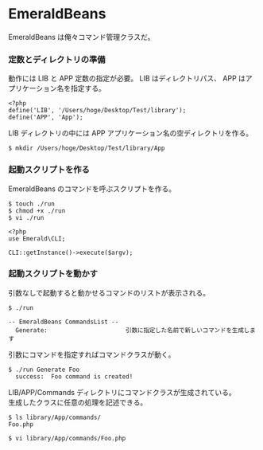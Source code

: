 EmeraldBeans
=============
EmeraldBeans は俺々コマンド管理クラスだ。

### 定数とディレクトリの準備
動作には LIB と APP 定数の指定が必要。
LIB はディレクトリパス、 APP はアプリケーション名を指定する。

```
<?php
define('LIB', '/Users/hoge/Desktop/Test/library');
define('APP', 'App');
```

LIB ディレクトリの中には APP アプリケーション名の空ディレクトリを作る。

```
$ mkdir /Users/hoge/Desktop/Test/library/App
```


### 起動スクリプトを作る
EmeraldBeans のコマンドを呼ぶスクリプトを作る。  

```
$ touch ./run
$ chmod +x ./run
$ vi ./run
```

```
<?php
use Emerald\CLI;

CLI::getInstance()->execute($argv);
```

### 起動スクリプトを動かす
引数なしで起動すると動かせるコマンドのリストが表示される。

```
$ ./run

-- EmeraldBeans CommandsList --
  Generate:                      引数に指定した名前で新しいコマンドを生成します
```

引数にコマンドを指定すればコマンドクラスが動く。

```
$ ./run Generate Foo
  success:  Foo command is created!
```

LIB/APP/Commands ディレクトリにコマンドクラスが生成されている。  
生成したクラスに任意の処理を記述できる。

```
$ ls library/App/commands/
Foo.php

$ vi library/App/commands/Foo.php
```
